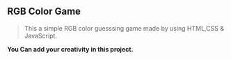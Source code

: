 ## RGB Color Game
> This a simple RGB color guesssing game made by using HTML,CSS & JavaScript.
> 
**You Can add your creativity in this project.**
